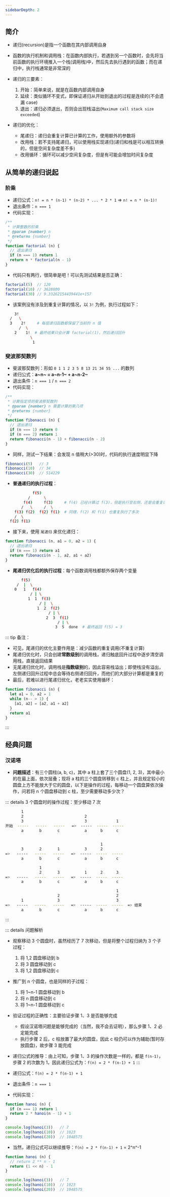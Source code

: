 ```yaml
---
sidebarDepth: 2
---
```


## 简介

+ 递归(recursion)是指一个函数在其内部调用自身
+ 函数的执行机制和调用栈：在函数内部执行，若遇到另一个函数时，会先将当前函数的执行环境推入一个栈(调用栈)中，然后先去执行遇到的函数；而在递归中，执行栈通常是非常深的

+ 递归的三要素：
  1. 开始：简单来说，就是在函数内部调用自身
  2. 延续：类似循环不变式，即保证递归从开始到退出的过程是连续的(不会遗漏 case)
  3. 退出：递归必须退出，否则会出现栈溢出(`Maximum call stack size exceeded`)

+ 递归的优化：
  + 尾递归：递归会重复计算已计算的工作，使用额外的参数将
  + 改用栈：若不支持尾递归，可以使用栈实现递归(递归和栈是可以相互转换的，但是空间复杂度差不多)
  + 改用循环：循环可以减少空间复杂度，但是有可能会增加时间复杂度



## 从简单的递归说起

### 阶乘

+ 递归公式：`n! = n * (n-1) * (n-2) * ... * 2 * 1` => `n! = n * (n-1)!`
+ 退出条件：`n === 1`
+ 代码实现：
```js
/**
 * 计算整数的阶乘
 * @param {number} n
 * @returns {number}
 */
function factorial (n) {
  // 退出递归
  if (n === 1) return 1
  return n * factorial(n - 1)
}
```

+ 代码只有两行，很简单是吧！可以先测试结果是否正确：
```js
factorial(5)  // 120
factorial(10) // 3628800
factorial(30) // 9.33262154439441e+157
```

+ 该案例没有涉及到重复计算的情况，以 `3!` 为例，执行过程如下：
```sh
    3!
  /   \
  3    2!     # 每层递归函数都保留了当前的 n 值
      /  \ 
    2    1!  # 最终结果只会计算 factorial(1)，然后递归回升
           \
            1
```


### 斐波那契数列

+ 斐波那契数列：形如 `0 1 1 2 3 5 8 13 21 34 55 ...` 的数列
+ 递归公式：**a~n~ = a~n-1~ + a~n-2~**
+ 退出条件：`n === 1` / `n === 2`
+ 代码实现：
```js
/**
 * 计算指定项的斐波那契数列
 * @param {number} n 需要计算的第几项
 * @returns {number}
 */
function fibonacci (n) {
  // 退出递归
  if (n === 1) return 0
  if (n === 2) return 1
  return fibonacci(n - 1) + fibonacci(n - 2)
}
```

+ 同样，测试一下结果：会发现 n 值稍大(>30)时，代码的执行速度明显下降
```js
fibonacci(5)   // 3
fibonacci(10)  // 34
fibonacci(30)  // 514229
```

+ **普通递归的执行过程**：
```sh
            f(5)
          /      \
        f(4)     f(3)     # f(4) 已经计算过 f(3)，但是执行至右侧，还是会重复计算
       /   \     /  \
    f(3) f(2)  f(2) f(1)  # 同理，f(2) 和 f(1) 也重复执行了多次
    /  \
  f(2) f(1)
```

+ 接下来，使用 `尾递归` 来优化递归：
```js
function fibonacci (n, a1 = 0, a2 = 1) {
  // 退出递归
  if (n === 1) return a1
  return fibonacci(n - 1, a2, a1 + a2)
}
```

+ **尾递归优化后的执行过程**：每个函数调用栈都额外保存两个变量
```sh
       f(5)
     /  |  \
    0   1   f(4)
           / | \
          1  1  f(3)
               / |  \
              1  2  f(2)
                   / | \
                  2  3  f(1)
                       / | \
                      3  5  done  # 最终返回 f(5) = 3
```

::: tip 备注：
+ 可见，尾递归的优化主要作用是：减少函数的重复调用(不重复计算)
+ 尾递归优化时，只会创建**常数级别**的调用栈，递归触底回升过程中逐步清空调用栈，直接返回结果
+ 无尾递归优化时，调用栈是**指数级别**的，因此容易栈溢出；即使栈没有溢出，左侧递归回升过程中总会等待右侧递归回升，而他们的大部分计算都是重复的
+ 最后，若难以进行尾递归优化，老老实实使用循环：
```js
function fibonacci (n) {
  let a1 = 0, a2 = 1
  while (n-- > 1) {
    [a1, a2] = [a2, a1 + a2]
  }
  return a1
}
```
:::



## 经典问题

### 汉诺塔

+ **问题描述**：有三个圆柱(a, b, c)，其中 a 柱上套了三个圆盘(1, 2, 3)，其中最小的在最上面，依次层叠；现将 a 柱的三个圆盘转移到 c 柱上，并且规定较小的圆盘上方不能放大于它的圆盘，以下是操作的过程，每移动一个圆盘算依次操作，问若将 n 个圆盘移动到 c 柱，至少需要移动多少次？

::: details 3 个圆盘时的操作过程：至少移动 7 次
```sh
       1     
       2                           2
       3                           3             1
开始  -----   -----   -----   =>  -----  -----  -----
       a       b       c           a      b      c

            
                                          1
       3       2       1           3      2      
=>   -----   -----   -----   =>  -----  -----  -----
       a       b       c           a      b      c

               1                          
               2       3           1      2      3
=>   -----   -----   -----   =>  -----  -----  -----
       a       b       c           a      b      c

                                                 1
                       2                         2
       1               3                         3
=>   -----   -----   -----   =>  -----  -----  -----  => 结束
       a       b       c           a      b      c
```
:::

::: details 问题解析
+ 观察移动 3 个圆盘时，虽然经历了 7 次移动，但是将整个过程归纳为 3 个子过程：
  1. 将 1,2 圆盘移动到 b
  2. 将 3 圆盘移动到 c
  3. 将 1,2 圆盘移动到 c

+ 推广到 n 个圆盘，也是同样的子过程：
  1. 将 1~n-1 圆盘移动到 b
  2. 将 n 圆盘移动到 c
  3. 将 1~n-1 圆盘移动到 c

+ 验证过程的正确性：主要验证步骤 1、3 是否能够完成
  + 假设汉诺塔问题是能够完成的（当然，我不会去证明），那么步骤 1、2 必定能完成
  + 执行步骤 2 后，c 柱放置了最大的圆盘，因此 c 柱仍可以作为辅助(暂时存放圆盘)，故步骤 3 能完成

+ 递归公式的推导：由上可知，步骤 1、3 的操作次数是一样的，都是 `f(n-1)`，步骤 2 的次数为 1，因此递归公式为：`f(n) = 2 * f(n-1) + 1`
:::

+ 递归公式：`f(n) = 2 * f(n-1) + 1`
+ 退出条件：`n === 1`
+ 代码实现：
```js
function hanoi (n) {
  if (n === 1) return 1
  return 2 * hanoi(n - 1) + 1
}

console.log(hanoi(3))   // 7
console.log(hanoi(10))  // 1023
console.log(hanoi(20))  // 1048575
```

+ 当然，递归公式可以继续推导：`f(n) = 2 * f(n-1) + 1` = 2^n^-1
```js
function hanoi (n) {
  // return 2 ** n - 1
  return (1 << n) - 1
}

console.log(hanoi(3))   // 7
console.log(hanoi(10))  // 1023
console.log(hanoi(20))  // 1048575
```
